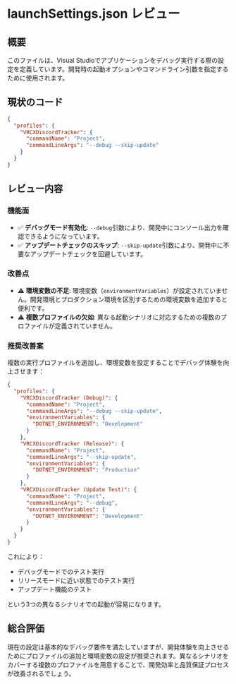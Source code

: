 # launchSettings.json レビュー

## 概要

このファイルは、Visual Studioでアプリケーションをデバッグ実行する際の設定を定義しています。開発時の起動オプションやコマンドライン引数を指定するために使用されます。

## 現状のコード

```json
{
  "profiles": {
    "VRCXDiscordTracker": {
      "commandName": "Project",
      "commandLineArgs": "--debug --skip-update"
    }
  }
}
```

## レビュー内容

### 機能面

- ✅ **デバッグモード有効化**: `--debug`引数により、開発中にコンソール出力を確認できるようになっています。
- ✅ **アップデートチェックのスキップ**: `--skip-update`引数により、開発中に不要なアップデートチェックを回避しています。

### 改善点

- ⚠️ **環境変数の不足**: 環境変数（`environmentVariables`）が設定されていません。開発環境とプロダクション環境を区別するための環境変数を追加すると便利です。
- ⚠️ **複数プロファイルの欠如**: 異なる起動シナリオに対応するための複数のプロファイルが定義されていません。

### 推奨改善案

複数の実行プロファイルを追加し、環境変数を設定することでデバッグ体験を向上させます：

```json
{
  "profiles": {
    "VRCXDiscordTracker (Debug)": {
      "commandName": "Project",
      "commandLineArgs": "--debug --skip-update",
      "environmentVariables": {
        "DOTNET_ENVIRONMENT": "Development"
      }
    },
    "VRCXDiscordTracker (Release)": {
      "commandName": "Project",
      "commandLineArgs": "--skip-update",
      "environmentVariables": {
        "DOTNET_ENVIRONMENT": "Production"
      }
    },
    "VRCXDiscordTracker (Update Test)": {
      "commandName": "Project",
      "commandLineArgs": "--debug",
      "environmentVariables": {
        "DOTNET_ENVIRONMENT": "Development"
      }
    }
  }
}
```

これにより：

- デバッグモードでのテスト実行
- リリースモードに近い状態でのテスト実行
- アップデート機能のテスト

という3つの異なるシナリオでの起動が容易になります。

## 総合評価

現在の設定は基本的なデバッグ要件を満たしていますが、開発体験を向上させるためにプロファイルの追加と環境変数の設定が推奨されます。異なるシナリオをカバーする複数のプロファイルを用意することで、開発効率と品質保証プロセスが改善されるでしょう。
